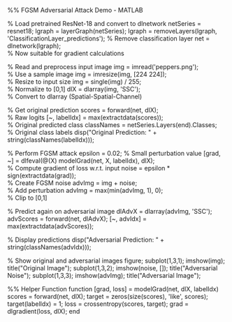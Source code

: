 %% FGSM Adversarial Attack Demo - MATLAB

% Load pretrained ResNet-18 and convert to dlnetwork
netSeries = resnet18;
lgraph = layerGraph(netSeries);
lgraph = removeLayers(lgraph, 'ClassificationLayer_predictions'); 
% Remove classification layer
net = dlnetwork(lgraph);  
% Now suitable for gradient calculations

% Read and preprocess input image
img = imread('peppers.png');                     
 % Use a sample image
img = imresize(img, [224 224]);                   
% Resize to input size
img = single(img) / 255;                          
% Normalize to [0,1]
dlX = dlarray(img, 'SSC');                        
% Convert to dlarray (Spatial-Spatial-Channel)

% Get original prediction
scores = forward(net, dlX);                       
% Raw logits
[~, labelIdx] = max(extractdata(scores));         
% Original predicted class
classNames = netSeries.Layers(end).Classes;       
% Original class labels
disp("Original Prediction: " + string(classNames(labelIdx)));

% Perform FGSM attack
epsilon = 0.02;  % Small perturbation value
[grad, ~] = dlfeval(@(X) modelGrad(net, X, labelIdx), dlX);   
% Compute gradient of loss w.r.t. input
noise = epsilon * sign(extractdata(grad));                    
% Create FGSM noise
advImg = img + noise;                                         
% Add perturbation
advImg = max(min(advImg, 1), 0);                              
% Clip to [0,1]

% Predict again on adversarial image
dlAdvX = dlarray(advImg, 'SSC');
advScores = forward(net, dlAdvX);
[~, advIdx] = max(extractdata(advScores));

% Display predictions
disp("Adversarial Prediction: " + string(classNames(advIdx)));

% Show original and adversarial images
figure;
subplot(1,3,1); imshow(img); title("Original Image");
subplot(1,3,2); imshow(noise, []); title("Adversarial Noise");
subplot(1,3,3); imshow(advImg); title("Adversarial Image");

%% Helper Function
function [grad, loss] = modelGrad(net, dlX, labelIdx)
    scores = forward(net, dlX);
    target = zeros(size(scores), 'like', scores);
    target(labelIdx) = 1;
    loss = crossentropy(scores, target);
    grad = dlgradient(loss, dlX);
end
